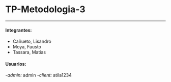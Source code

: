 # TP-Metodologia-3
---
#### Integrantes:
- Cañueto, Lisandro
- Moya, Fausto
- Tassara, Matias

#### Usuarios:
-*admin:* admin
-*client:* atila1234
